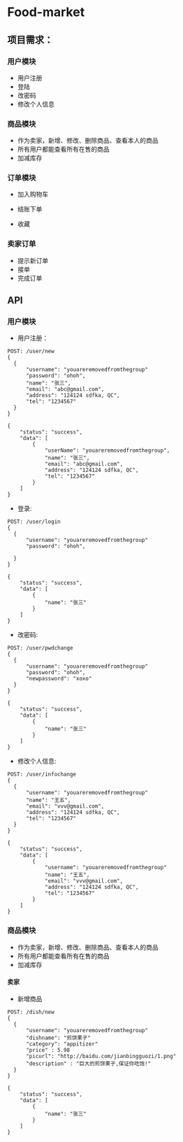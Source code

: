 # Food-market

## 项目需求：

### 用户模块

* 用户注册
* 登陆
* 改密码
* 修改个人信息

### 商品模块

* 作为卖家，新增、修改、删除商品、查看本人的商品
* 所有用户都能查看所有在售的商品
* 加减库存

### 订单模块

* 加入购物车
* 结账下单

* 收藏

### 卖家订单

* 提示新订单
* 接单
* 完成订单

## API

### 用户模块
* 用户注册：
```
POST: /user/new   
{
  {
      "username": "youareremovedfromthegroup"
      "password": "ohoh",
      "name": "张三",
      "email": "abc@gmail.com",
      "address": "124124 sdfka, QC",
      "tel": "1234567"
  }
}

{
    "status": "success",
    "data": [
        {
            "userName": "youareremovedfromthegroup",
            "name": "张三",
            "email": "abc@gmail.com",
            "address": "124124 sdfka, QC",
            "tel": "1234567"
        }
    ]
}

```
* 登录:
```
POST: /user/login
{
  {
      "username": "youareremovedfromthegroup"
      "password": "ohoh",
    
  }
}

{
    "status": "success",
    "data": [
        {
            "name": "张三"
        }
    ]
}
```
* 改密码:
```
POST: /user/pwdchange
{
  {
      "username": "youareremovedfromthegroup"
      "password": "ohoh",
      "newpassword": "xoxo"
  }
}

{
    "status": "success",
    "data": [
        {
            "name": "张三"
        }
    ]
}
```
* 修改个人信息:
```
POST: /user/infochange
{
  {
      "username": "youareremovedfromthegroup"
      "name": "王五",
      "email": "vvv@gmail.com",
      "address": "124124 sdfka, QC",
      "tel": "1234567"
  }
}

{
    "status": "success",
    "data": [
        {
            "username": "youareremovedfromthegroup"
            "name": "王五",
            "email": "vvv@gmail.com",
            "address": "124124 sdfka, QC",
            "tel": "1234567"
        }
    ]
}

```
### 商品模块
* 作为卖家，新增、修改、删除商品、查看本人的商品
* 所有用户都能查看所有在售的商品
* 加减库存
#### 卖家
* 新增商品
```
POST: /dish/new
{
  {
      "username": "youareremovedfromthegroup"
      "dishname": "煎饼果子"
      "category": "appitizer"
      "price" : 5.98
      "picurl": "http://baidu.com/jianbingguozi/1.png"
      "description" : "巨大的煎饼果子,保证你吃饱!"
  }
}

{
    "status": "success",
    "data": [
        {
            "name": "张三"
        }
    ]
}
```

